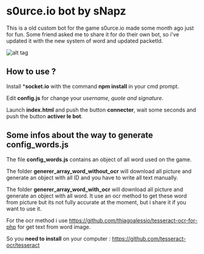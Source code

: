 # s0urce.io bot by sNapz

This is a old custom bot for the game s0urce.io made some month ago just for fun. Some friend asked me to share it for do their own bot, so i've updated it with the new system of word and updated packetId.

![alt tag](https://i.imgur.com/ZQD6cir.png "Clean ui")

## How to use ?
Install ***socket.io** with the command **npm install** in your cmd prompt.

Edit **config.js** for change your *username, quote *and* signature*.

Launch **index.html** and push the button **connecter**, wait some seconds and push the button **activer le bot**.

## Some infos about the way to generate config_words.js

The file **config_words.js** contains an object of all word used on the game.

The folder **generer_array_word_without_ocr** will download all picture and generate an object with all ID and you have to write all text manually.

The folder **generer_array_word_with_ocr** will download all picture and generate an object with all word.
It use an ocr method to get these word from picture but its not fully accurate at the moment, but i share it if you want to use it.

For the ocr method i use https://github.com/thiagoalessio/tesseract-ocr-for-php for get text from word image.

So you **need to install** on your computer :
https://github.com/tesseract-ocr/tesseract

